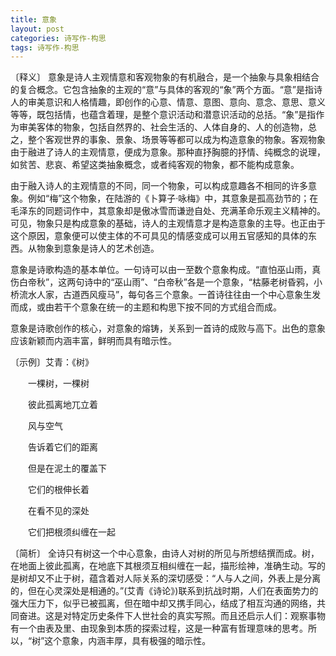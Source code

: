 ```yaml
---
title: 意象
layout: post
categories: 诗写作-构思
tags: 诗写作-构思
---
```


〔释义〕 意象是诗人主观情意和客观物象的有机融合，是一个抽象与具象相结合的复合概念。它包含抽象的主观的“意”与具体的客观的“象”两个方面。“意”是指诗人的审美意识和人格情趣，即创作的心意、情意、意图、意向、意念、意思、意义等等，既包括情，也蕴含着理，是整个意识活动和潜意识活动的总括。“象”是指作为审美客体的物象，包括自然界的、社会生活的、人体自身的、人的创造物，总之，整个客观世界的事象、景象、场景等等都可以成为构造意象的物象。客观物象由于融进了诗人的主观情意，便成为意象。那种直抒胸臆的抒情、纯概念的说理，如贫苦、悲哀、希望这类抽象概念，或者纯客观的物象，都不能构成意象。

由于融入诗人的主观情意的不同，同一个物象，可以构成意趣各不相同的许多意象。例如“梅”这个物象，在陆游的《卜算子·咏梅》中，其意象是孤高劲节的；在毛泽东的同题词作中，其意象却是傲冰雪而谦逊自处、充满革命乐观主义精神的。可见，物象只是构成意象的基础，诗人的主观情意才是构造意象的主导。也正由于这个原因，意象便可以使主体的不可具见的情感变成可以用五官感知的具体的东西。从物象到意象是诗人的艺术创造。

意象是诗歌构造的基本单位。一句诗可以由一至数个意象构成。“直怕巫山雨，真伤白帝秋”，这两句诗中的“巫山雨”、“白帝秋”各是一个意象，“枯藤老树昏鸦，小桥流水人家，古道西风瘦马”，每句各三个意象。一首诗往往由一个中心意象生发而成，或由若干个意象在统一的主题和构思下按不同的方式组合而成。

意象是诗歌创作的核心，对意象的熔铸，关系到一首诗的成败与高下。出色的意象应该新颖而内涵丰富，鲜明而具有暗示性。

〔示例〕艾青：《树》

　　一棵树，一棵树

　　彼此孤离地兀立着

　　风与空气

　　告诉着它们的距离



　　但是在泥土的覆盖下

　　它们的根伸长着

　　在看不见的深处

　　它们把根须纠缠在一起

〔简析〕 全诗只有树这一个中心意象，由诗人对树的所见与所想结撰而成。树，在地面上彼此孤离，在地底下其根须互相纠缠在一起，描形绘神，准确生动。写的是树却又不止于树，蕴含着对人际关系的深切感受：“人与人之间，外表上是分离的，但在心灵深处是相通的。”(艾青《诗论》)联系到抗战时期，人们在表面势力的强大压力下，似乎已被孤离，但在暗中却又携手同心，结成了相互沟通的网络，共同奋进。这是对特定历史条件下人世社会的真实写照。而且还启示人们：观察事物有一个由表及里、由现象到本质的探索过程，这是一种富有哲理意味的思考。所以，“树”这个意象，内涵丰厚，具有极强的暗示性。 